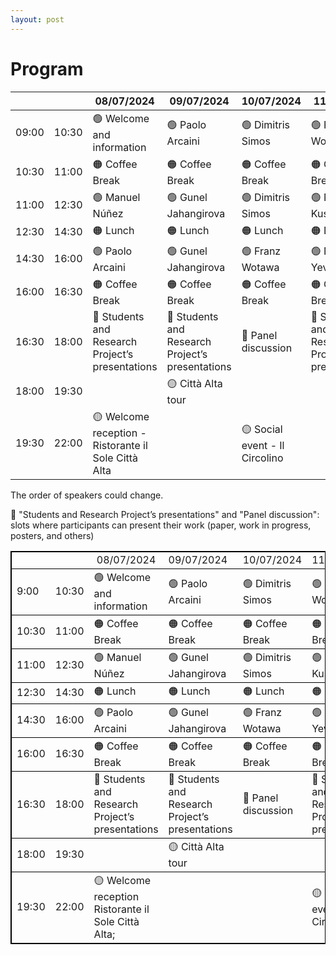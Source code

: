 ```yaml
---
layout: post
---
```


# Program

|       |       | 08/07/2024                                           | 09/07/2024                                    | 10/07/2024                  | 11/07/2024                                    | 12/07/2024       | 
| ----- | ----- | ---------------------------------------------------- | --------------------------------------------- | --------------------------- | --------------------------------------------- | ---------------- | 
| 09:00 | 10:30 | 🟢 Welcome and information                              | 🟢 Paolo Arcaini                                 | 🟢 Dimitris Simos              | 🟢 Franz Wotawa                                  | 🟢 Shaukat Ali      |
| 10:30 | 11:00 | 🟠 Coffee Break                                         | 🟠 Coffee Break                                  | 🟠 Coffee Break                | 🟠 Coffee Break                                  | 🟠 Coffee Break     |
| 11:00 | 12:30 | 🟢 Manuel Núñez                                         | 🟢 Gunel Jahangirova                             | 🟢 Dimitris Simos              | 🟢 Natalia Kushik                                | 🟢 Shaukat Ali      |
| 12:30 | 14:30 | 🟠 Lunch                                                | 🟠 Lunch                                         | 🟠 Lunch                       | 🟠 Lunch                                         | 🟠 Lunch            |
| 14:30 | 16:00 | 🟢 Paolo Arcaini                                        | 🟢 Gunel Jahangirova                             | 🟢 Franz Wotawa                | 🟢 Nina Yevtushenko                              | 🔵 Panel discussion |
| 16:00 | 16:30 | 🟠 Coffee Break                                         | 🟠 Coffee Break                                  | 🟠 Coffee Break                | 🟠 Coffee Break                                  | 🟠 Coffee Break     |
| 16:30 | 18:00 | 🔵 Students and Research Project’s presentations        | 🔵 Students and Research Project’s presentations | 🔵 Panel discussion            | 🔵 Students and Research Project’s presentations |                  |
| 18:00 | 19:30 |                                                      | 🟡 Città Alta tour                               |                             |                                               |                  |
| 19:30 | 22:00 | 🟡 Welcome reception -<br>Ristorante il Sole Città Alta |                                               | 🟡 Social event - Il Circolino |                                               |                  |

The order of speakers could change.

🔵 "Students and Research Project’s presentations" and "Panel discussion": slots where participants can present their work (paper, work in progress, posters, and others)




<table style=" border: 1px solid black;
  border-collapse: collapse;">
    <tr style=" border: 1px solid black;
  border-collapse: collapse;">
        <td></td>
        <td></td>
        <td style="text-align:center;vertical-align:center;">08/07/2024</td>
        <td>09/07/2024</td>
        <td>10/07/2024</td>
        <td>11/07/2024</td>
        <td>12/07/2024</td>
    </tr>
    <tr style=" border: 1px solid black;
  border-collapse: collapse;">
        <td>9:00</td>
        <td>10:30</td>
        <td> 🟢 Welcome and information</td>
        <td> 🟢 Paolo Arcaini</td>
        <td> 🟢 Dimitris Simos</td>
        <td> 🟢 Franz Wotawa</td>
        <td> 🟢 Shaukat Ali</td>
    </tr>
    <tr style=" border: 1px solid black;
  border-collapse: collapse;">
        <td>10:30</td>
        <td>11:00</td>
        <td>🟠 Coffee Break</td>
        <td>🟠 Coffee Break</td>
        <td>🟠 Coffee Break</td>
        <td>🟠 Coffee Break</td>
        <td>🟠 Coffee Break</td>
    </tr>
    <tr style=" border: 1px solid black;
  border-collapse: collapse;">
        <td>11:00</td>
        <td>12:30</td>
        <td> 🟢 Manuel Núñez </td>
        <td> 🟢 Gunel Jahangirova</td>
        <td> 🟢 Dimitris Simos</td>
        <td> 🟢 Natalia Kushik</td>
        <td> 🟢 Shaukat Ali</td>
    </tr>
    <tr style=" border: 1px solid black;
  border-collapse: collapse;">
        <td>12:30</td>
        <td>14:30</td>
        <td>🟠 Lunch</td>
        <td>🟠 Lunch</td>
        <td>🟠 Lunch</td>
        <td>🟠 Lunch</td>
        <td>🟠 Lunch</td>
    </tr>
    <tr style=" border: 1px solid black;
  border-collapse: collapse;">
        <td>14:30</td>
        <td>16:00</td>
        <td> 🟢 Paolo Arcaini</td>
        <td> 🟢 Gunel Jahangirova</td>
        <td> 🟢 Franz Wotawa</td>
        <td> 🟢 Nina Yevtushenko</td>
        <td> 🔵 Panel discussion</td>
    </tr>
    <tr style=" border: 1px solid black;
  border-collapse: collapse;">
        <td>16:00</td>
        <td>16:30</td>
        <td>🟠 Coffee Break</td>
        <td>🟠 Coffee Break</td>
        <td>🟠 Coffee Break</td>
        <td>🟠 Coffee Break</td>
        <td>🟠 Coffee Break</td>
    </tr>
    <tr style=" border: 1px solid black;
  border-collapse: collapse;">
        <td>16:30</td>
        <td>18:00</td>
        <td>🔵 Students and Research Project’s presentations</td>
        <td>🔵 Students and Research Project’s presentations</td>
        <td>🔵 Panel discussion</td>
        <td>🔵 Students and Research Project’s presentations</td>
        <td></td>
    </tr>
    <tr style=" border: 1px solid black;
  border-collapse: collapse;">
        <td>18:00</td>
        <td>19:30</td>
        <td></td>
        <td>🟡 Città Alta tour</td>
        <td></td>
        <td></td>
        <td></td>
    </tr>
    <tr style=" border: 1px solid black;
  border-collapse: collapse;">
        <td>19:30</td>
        <td>22:00</td>
        <td>🟡 Welcome reception Ristorante il Sole Città Alta;</td>
        <td></td>
        <td></td>
        <td>🟡 Social event - Il Circolino</td>
        <td></td>
    </tr>
</table>
